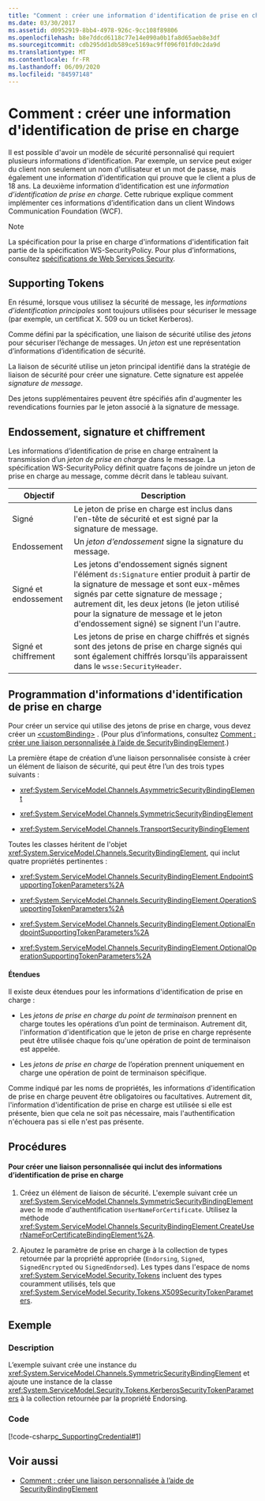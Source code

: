 ```yaml
---
title: "Comment : créer une information d'identification de prise en charge"
ms.date: 03/30/2017
ms.assetid: d0952919-8bb4-4978-926c-9cc108f89806
ms.openlocfilehash: b8e7ddcd6118c77e14e090a0b1fa8d65aeb8e3df
ms.sourcegitcommit: cdb295dd1db589ce5169ac9ff096f01fd0c2da9d
ms.translationtype: MT
ms.contentlocale: fr-FR
ms.lasthandoff: 06/09/2020
ms.locfileid: "84597148"
---
```

# <a name="how-to-create-a-supporting-credential"></a>Comment : créer une information d'identification de prise en charge
Il est possible d'avoir un modèle de sécurité personnalisé qui requiert plusieurs informations d'identification. Par exemple, un service peut exiger du client non seulement un nom d'utilisateur et un mot de passe, mais également une information d'identification qui prouve que le client a plus de 18 ans. La deuxième information d’identification est une *information d’identification de prise en charge*. Cette rubrique explique comment implémenter ces informations d’identification dans un client Windows Communication Foundation (WCF).  
  
> [!NOTE]
> La spécification pour la prise en charge d'informations d'identification fait partie de la spécification WS-SecurityPolicy. Pour plus d’informations, consultez [spécifications de Web Services Security](https://docs.microsoft.com/previous-versions/dotnet/articles/ms951273(v=msdn.10)).  
  
## <a name="supporting-tokens"></a>Supporting Tokens  
 En résumé, lorsque vous utilisez la sécurité de message, les *informations d’identification principales* sont toujours utilisées pour sécuriser le message (par exemple, un certificat X. 509 ou un ticket Kerberos).  
  
 Comme défini par la spécification, une liaison de sécurité utilise des *jetons* pour sécuriser l’échange de messages. Un *jeton* est une représentation d’informations d’identification de sécurité.  
  
 La liaison de sécurité utilise un jeton principal identifié dans la stratégie de liaison de sécurité pour créer une signature. Cette signature est appelée *signature de message*.  
  
 Des jetons supplémentaires peuvent être spécifiés afin d'augmenter les revendications fournies par le jeton associé à la signature de message.  
  
## <a name="endorsing-signing-and-encrypting"></a>Endossement, signature et chiffrement  
 Les informations d’identification de prise en charge entraînent la transmission d’un *jeton de prise en charge* dans le message. La spécification WS-SecurityPolicy définit quatre façons de joindre un jeton de prise en charge au message, comme décrit dans le tableau suivant.  
  
|Objectif|Description|  
|-------------|-----------------|  
|Signé|Le jeton de prise en charge est inclus dans l'en-tête de sécurité et est signé par la signature de message.|  
|Endossement|Un *jeton d’endossement* signe la signature du message.|  
|Signé et endossement|Les jetons d'endossement signés signent l'élément `ds:Signature` entier produit à partir de la signature de message et sont eux-mêmes signés par cette signature de message ; autrement dit, les deux jetons (le jeton utilisé pour la signature de message et le jeton d'endossement signé) se signent l'un l'autre.|  
|Signé et chiffrement|Les jetons de prise en charge chiffrés et signés sont des jetons de prise en charge signés qui sont également chiffrés lorsqu'ils apparaissent dans le `wsse:SecurityHeader`.|  
  
## <a name="programming-supporting-credentials"></a>Programmation d'informations d'identification de prise en charge  
 Pour créer un service qui utilise des jetons de prise en charge, vous devez créer un [\<customBinding>](../../configure-apps/file-schema/wcf/custombinding.md) . (Pour plus d’informations, consultez [Comment : créer une liaison personnalisée à l’aide de SecurityBindingElement](how-to-create-a-custom-binding-using-the-securitybindingelement.md).)  
  
 La première étape de création d’une liaison personnalisée consiste à créer un élément de liaison de sécurité, qui peut être l’un des trois types suivants :  
  
- <xref:System.ServiceModel.Channels.AsymmetricSecurityBindingElement>  
  
- <xref:System.ServiceModel.Channels.SymmetricSecurityBindingElement>  
  
- <xref:System.ServiceModel.Channels.TransportSecurityBindingElement>  
  
 Toutes les classes héritent de l'objet <xref:System.ServiceModel.Channels.SecurityBindingElement>, qui inclut quatre propriétés pertinentes :  
  
- <xref:System.ServiceModel.Channels.SecurityBindingElement.EndpointSupportingTokenParameters%2A>  
  
- <xref:System.ServiceModel.Channels.SecurityBindingElement.OperationSupportingTokenParameters%2A>  
  
- <xref:System.ServiceModel.Channels.SecurityBindingElement.OptionalEndpointSupportingTokenParameters%2A>  
  
- <xref:System.ServiceModel.Channels.SecurityBindingElement.OptionalOperationSupportingTokenParameters%2A>  
  
#### <a name="scopes"></a>Étendues  
 Il existe deux étendues pour les informations d'identification de prise en charge :  
  
- Les *jetons de prise en charge du point de terminaison* prennent en charge toutes les opérations d’un point de terminaison. Autrement dit, l'information d'identification que le jeton de prise en charge représente peut être utilisée chaque fois qu'une opération de point de terminaison est appelée.  
  
- Les *jetons de prise en charge* de l’opération prennent uniquement en charge une opération de point de terminaison spécifique.  
  
 Comme indiqué par les noms de propriétés, les informations d'identification de prise en charge peuvent être obligatoires ou facultatives. Autrement dit, l'information d'identification de prise en charge est utilisée si elle est présente, bien que cela ne soit pas nécessaire, mais l'authentification n'échouera pas si elle n'est pas présente.  
  
## <a name="procedures"></a>Procédures  
  
#### <a name="to-create-a-custom-binding-that-includes-supporting-credentials"></a>Pour créer une liaison personnalisée qui inclut des informations d’identification de prise en charge  
  
1. Créez un élément de liaison de sécurité. L'exemple suivant crée un <xref:System.ServiceModel.Channels.SymmetricSecurityBindingElement> avec le mode d'authentification `UserNameForCertificate`. Utilisez la méthode <xref:System.ServiceModel.Channels.SecurityBindingElement.CreateUserNameForCertificateBindingElement%2A>.  
  
2. Ajoutez le paramètre de prise en charge à la collection de types retournée par la propriété appropriée (`Endorsing`, `Signed`, `SignedEncrypted` ou `SignedEndorsed`). Les types dans l'espace de noms <xref:System.ServiceModel.Security.Tokens> incluent des types couramment utilisés, tels que <xref:System.ServiceModel.Security.Tokens.X509SecurityTokenParameters>.  
  
## <a name="example"></a>Exemple  
  
### <a name="description"></a>Description  
 L’exemple suivant crée une instance du <xref:System.ServiceModel.Channels.SymmetricSecurityBindingElement> et ajoute une instance de la classe <xref:System.ServiceModel.Security.Tokens.KerberosSecurityTokenParameters> à la collection retournée par la propriété Endorsing.  
  
### <a name="code"></a>Code  
 [!code-csharp[c_SupportingCredential#1](../../../../samples/snippets/csharp/VS_Snippets_CFX/c_supportingcredential/cs/source.cs#1)]  
  
## <a name="see-also"></a>Voir aussi

- [Comment : créer une liaison personnalisée à l’aide de SecurityBindingElement](how-to-create-a-custom-binding-using-the-securitybindingelement.md)
